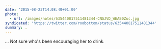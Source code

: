 ```yaml
---
date: '2015-08-23T14:08:40+01:00'
photo:
  - url: /images/notes/635440017511481344-CNGJVD_WEAE0Zuc.jpg
syndicated: 'https://twitter.com/roobottom/status/635440017511481344'
summary: .
---
```

... Not sure who's been encouraging her to drink. 
